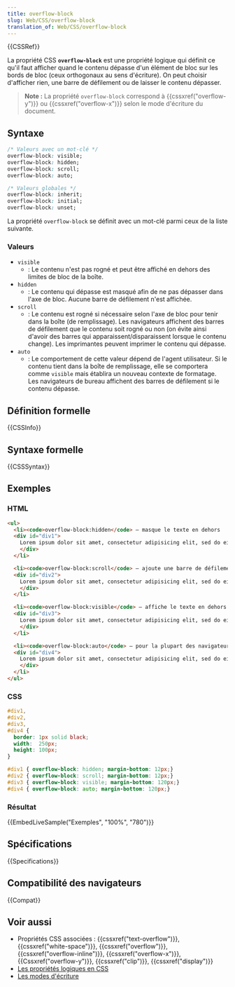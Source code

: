 ```yaml
---
title: overflow-block
slug: Web/CSS/overflow-block
translation_of: Web/CSS/overflow-block
---
```


{{CSSRef}}

La propriété CSS **`overflow-block`** est une propriété logique qui définit ce qu'il faut afficher quand le contenu dépasse d'un élément de bloc sur les bords de bloc (ceux orthogonaux au sens d'écriture). On peut choisir d'afficher rien, une barre de défilement ou de laisser le contenu dépasser.

> **Note :** La propriété `overflow-block` correspond à {{cssxref("overflow-y")}} ou {{cssxref("overflow-x")}} selon le mode d'écriture du document.

## Syntaxe

```css
/* Valeurs avec un mot-clé */
overflow-block: visible;
overflow-block: hidden;
overflow-block: scroll;
overflow-block: auto;

/* Valeurs globales */
overflow-block: inherit;
overflow-block: initial;
overflow-block: unset;
```

La propriété `overflow-block` se définit avec un mot-clé parmi ceux de la liste suivante.

### Valeurs

- `visible`
  - : Le contenu n'est pas rogné et peut être affiché en dehors des limites de bloc de la boîte.
- `hidden`
  - : Le contenu qui dépasse est masqué afin de ne pas dépasser dans l'axe de bloc. Aucune barre de défilement n'est affichée.
- `scroll`
  - : Le contenu est rogné si nécessaire selon l'axe de bloc pour tenir dans la boîte (de remplissage). Les navigateurs affichent des barres de défilement que le contenu soit rogné ou non (on évite ainsi d'avoir des barres qui apparaissent/disparaissent lorsque le contenu change). Les imprimantes peuvent imprimer le contenu qui dépasse.
- `auto`
  - : Le comportement de cette valeur dépend de l'agent utilisateur. Si le contenu tient dans la boîte de remplissage, elle se comportera comme `visible` mais établira un nouveau contexte de formatage. Les navigateurs de bureau affichent des barres de défilement si le contenu dépasse.

## Définition formelle

{{CSSInfo}}

## Syntaxe formelle

{{CSSSyntax}}

## Exemples

### HTML

```html
<ul>
  <li><code>overflow-block:hidden</code> — masque le texte en dehors
  <div id="div1">
    Lorem ipsum dolor sit amet, consectetur adipisicing elit, sed do eiusmod tempor incididunt ut labore et dolore magna aliqua. Ut enim ad minim veniam, quis nostrud exercitation ullamco laboris nisi ut aliquip ex ea commodo consequat. Duis aute irure dolor in reprehenderit in voluptate velit esse cillum dolore eu fugiat nulla pariatur.
    </div>
  </li>

  <li><code>overflow-block:scroll</code> — ajoute une barre de défilement
  <div id="div2">
    Lorem ipsum dolor sit amet, consectetur adipisicing elit, sed do eiusmod tempor incididunt ut labore et dolore magna aliqua. Ut enim ad minim veniam, quis nostrud exercitation ullamco laboris nisi ut aliquip ex ea commodo consequat. Duis aute irure dolor in reprehenderit in voluptate velit esse cillum dolore eu fugiat nulla pariatur.
    </div>
  </li>

  <li><code>overflow-block:visible</code> — affiche le texte en dehors si besoin
  <div id="div3">
    Lorem ipsum dolor sit amet, consectetur adipisicing elit, sed do eiusmod tempor incididunt ut labore et dolore magna aliqua. Ut enim ad minim veniam, quis nostrud exercitation ullamco laboris nisi ut aliquip ex ea commodo consequat. Duis aute irure dolor in reprehenderit in voluptate velit esse cillum dolore eu fugiat nulla pariatur.
    </div>
  </li>

  <li><code>overflow-block:auto</code> — pour la plupart des navigateurs, équivalent à <code>scroll</code>
  <div id="div4">
    Lorem ipsum dolor sit amet, consectetur adipisicing elit, sed do eiusmod tempor incididunt ut labore et dolore magna aliqua. Ut enim ad minim veniam, quis nostrud exercitation ullamco laboris nisi ut aliquip ex ea commodo consequat. Duis aute irure dolor in reprehenderit in voluptate velit esse cillum dolore eu fugiat nulla pariatur.
    </div>
  </li>
</ul>
```

### CSS

```css
#div1,
#div2,
#div3,
#div4 {
  border: 1px solid black;
  width:  250px;
  height: 100px;
}

#div1 { overflow-block: hidden; margin-bottom: 12px;}
#div2 { overflow-block: scroll; margin-bottom: 12px;}
#div3 { overflow-block: visible; margin-bottom: 120px;}
#div4 { overflow-block: auto; margin-bottom: 120px;}
```

### Résultat

{{EmbedLiveSample("Exemples", "100%", "780")}}

## Spécifications

{{Specifications}}

## Compatibilité des navigateurs

{{Compat}}

## Voir aussi

- Propriétés CSS associées : {{cssxref("text-overflow")}}, {{cssxref("white-space")}}, {{cssxref("overflow")}}, {{cssxref("overflow-inline")}}, {{cssxref("overflow-x")}}, {{Cssxref("overflow-y")}}, {{cssxref("clip")}}, {{cssxref("display")}}
- [Les propriétés logiques en CSS](/fr/docs/Web/CSS/CSS_Logical_Properties)
- [Les modes d'écriture](/fr/docs/Web/CSS/CSS_Writing_Modes)
